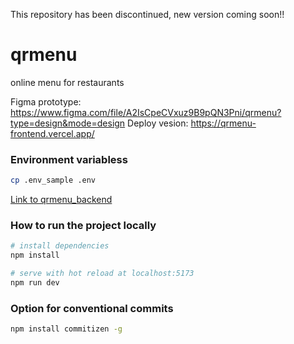 This repository has been discontinued, new version coming soon!!

# qrmenu

online menu for restaurants

Figma prototype: https://www.figma.com/file/A2IsCpeCVxuz9B9pQN3Pni/qrmenu?type=design&mode=design
Deploy vesion: https://qrmenu-frontend.vercel.app/

### Environment variabless

```bash
cp .env_sample .env
```

[Link to qrmenu_backend](https://github.com/mikessdev/qrmenu_backend)

### How to run the project locally

```bash
# install dependencies
npm install

# serve with hot reload at localhost:5173
npm run dev

```

### Option for conventional commits

```bash 
npm install commitizen -g
```
